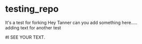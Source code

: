 # testing_repo
It's a test for forking
Hey Tanner can you add something here.....  
adding text for another test

#I SEE YOUR TEXT. 

